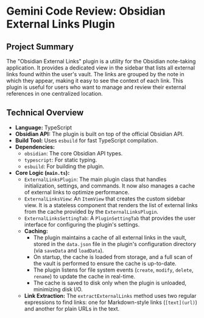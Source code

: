 # Gemini Code Review: Obsidian External Links Plugin

## Project Summary

The "Obsidian External Links" plugin is a utility for the Obsidian note-taking application. It provides a dedicated view in the sidebar that lists all external links found within the user's vault. The links are grouped by the note in which they appear, making it easy to see the context of each link. This plugin is useful for users who want to manage and review their external references in one centralized location.

## Technical Overview

*   **Language:** TypeScript
*   **Obsidian API:** The plugin is built on top of the official Obsidian API.
*   **Build Tool:** Uses `esbuild` for fast TypeScript compilation.
*   **Dependencies:**
    *   `obsidian`: The core Obsidian API types.
    *   `typescript`: For static typing.
    *   `esbuild`: For building the plugin.
*   **Core Logic (`main.ts`):**
    *   `ExternalLinksPlugin`: The main plugin class that handles initialization, settings, and commands. It now also manages a cache of external links to optimize performance.
    *   `ExternalLinksView`: An `ItemView` that creates the custom sidebar view. It is a stateless component that renders the list of external links from the cache provided by the `ExternalLinksPlugin`.
    *   `ExternalLinksSettingTab`: A `PluginSettingTab` that provides the user interface for configuring the plugin's settings.
    *   **Caching:**
        *   The plugin maintains a cache of all external links in the vault, stored in the `data.json` file in the plugin's configuration directory (via `saveData` and `loadData`).
        *   On startup, the cache is loaded from storage, and a full scan of the vault is performed to ensure the cache is up-to-date.
        *   The plugin listens for file system events (`create`, `modify`, `delete`, `rename`) to update the cache in real-time.
        *   The cache is saved to disk only when the plugin is unloaded, minimizing disk I/O.
    *   **Link Extraction:** The `extractExternalLinks` method uses two regular expressions to find links: one for Markdown-style links (`[text](url)`) and another for plain URLs in the text.

